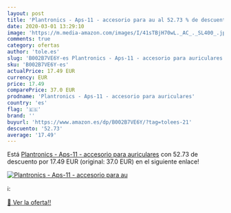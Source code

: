 ```yaml
---
layout: post
title: 'Plantronics - Aps-11 - accesorio para au al 52.73 % de descuento'
date: 2020-03-01 13:29:10
image: 'https://m.media-amazon.com/images/I/41sTBjH70wL._AC_._SL400_.jpg'
comments: true
category: ofertas
author: 'tole.es'
slug: 'B002B7VE6Y-es Plantronics - Aps-11 - accesorio para auriculares'
sku: 'B002B7VE6Y-es'
actualPrice: 17.49 EUR
currency: EUR
price: 17.49
comparePrice: 37.0 EUR
prodname: 'Plantronics - Aps-11 - accesorio para auriculares'
country: 'es'
flag: '🇪🇸'
brand: ''
buyurl: 'https://www.amazon.es/dp/B002B7VE6Y/?tag=tolees-21'
descuento: '52.73'
average: '17.49'
---
```


Está [Plantronics - Aps-11 - accesorio para auriculares](https://www.amazon.es/dp/B002B7VE6Y/?tag=tolees-21) con 52.73 de descuento por 17.49 EUR (original: 37.0 EUR) en el siguiente enlace!

[![Plantronics - Aps-11 - accesorio para au](https://m.media-amazon.com/images/I/41sTBjH70wL._AC_._SL400_.jpg)](https://www.amazon.es/dp/B002B7VE6Y/?tag=tolees-21)

ℹ️:


[🛒 Ver la oferta!!](https://www.amazon.es/dp/B002B7VE6Y/?tag=tolees-21)
